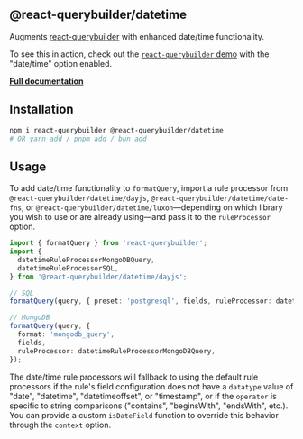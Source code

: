 ## @react-querybuilder/datetime

Augments [react-querybuilder](https://npmjs.com/package/react-querybuilder) with enhanced date/time functionality.

To see this in action, check out the [`react-querybuilder` demo](https://react-querybuilder.js.org/demo#datetime=true) with the "date/time" option enabled.

**[Full documentation](https://react-querybuilder.js.org/docs/datetime)**

<!-- ![Screenshot](../../_assets/screenshot.png) -->

## Installation

```bash
npm i react-querybuilder @react-querybuilder/datetime
# OR yarn add / pnpm add / bun add
```

## Usage

<!--
To enable the date and time functionality of a query builder, nest the `QueryBuilder` element under `QueryBuilderDateTime`.

```tsx
import { QueryBuilderDateTime } from '@react-querybuilder/datetime';
import { useState } from 'react';
import { QueryBuilder, RuleGroupType } from 'react-querybuilder';

const fields = [
  { name: 'firstName', label: 'First Name' },
  { name: 'lastName', label: 'Last Name' },
];

const App = () => {
  const [query, setQuery] = useState<RuleGroupType>({ combinator: 'and', rules: [] });

  return (
    <QueryBuilderDateTime>
      <QueryBuilder fields={fields} defaultQuery={query} onQueryChange={setQuery} />
    </QueryBuilderDateTime>
  );
};
```
-->

To add date/time functionality to `formatQuery`, import a rule processor from `@react-querybuilder/datetime/dayjs`, `@react-querybuilder/datetime/date-fns`, or `@react-querybuilder/datetime/luxon`—depending on which library you wish to use or are already using—and pass it to the `ruleProcessor` option.

```ts
import { formatQuery } from 'react-querybuilder';
import {
  datetimeRuleProcessorMongoDBQuery,
  datetimeRuleProcessorSQL,
} from '@react-querybuilder/datetime/dayjs';

// SQL
formatQuery(query, { preset: 'postgresql', fields, ruleProcessor: datetimeRuleProcessorSQL });

// MongoDB
formatQuery(query, {
  format: 'mongodb_query',
  fields,
  ruleProcessor: datetimeRuleProcessorMongoDBQuery,
});
```

The date/time rule processors will fallback to using the default rule processors if the rule's field configuration does not have a `datatype` value of "date", "datetime", "datetimeoffset", or "timestamp", or if the `operator` is specific to string comparisons ("contains", "beginsWith", "endsWith", etc.). You can provide a custom `isDateField` function to override this behavior through the `context` option.

<!-- ## Notes -->
